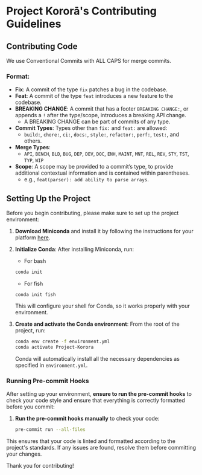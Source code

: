 # Project Kororā's Contributing Guidelines

## Contributing Code

We use Conventional Commits with ALL CAPS for merge commits.

### Format:
- **Fix**: A commit of the type `fix` patches a bug in the codebase.
- **Feat**: A commit of the type `feat` introduces a new feature to the codebase.
- **BREAKING CHANGE**: A commit that has a footer `BREAKING CHANGE:`, or appends a `!` after the type/scope, introduces a breaking API change.
    - A BREAKING CHANGE can be part of commits of any type.
- **Commit Types**: Types other than `fix:` and `feat:` are allowed:
    - `build:`, `chore:`, `ci:`, `docs:`, `style:`, `refactor:`, `perf:`, `test:`, and others.
- **Merge Types**:
    - `API`, `BENCH`, `BLD`, `BUG`, `DEP`, `DEV`, `DOC`, `ENH`, `MAINT`, `MNT`, `REL`, `REV`, `STY`, `TST`, `TYP`, `WIP`
- **Scope**: A scope may be provided to a commit’s type, to provide additional contextual information and is contained within parentheses.
    - e.g., `feat(parser): add ability to parse arrays`.

## Setting Up the Project

Before you begin contributing, please make sure to set up the project environment:

1. **Download Miniconda** and install it by following the instructions for your platform [here](https://docs.conda.io/en/latest/miniconda.html).

2. **Initialize Conda**:
    After installing Miniconda, run:

    - For bash
    ```bash
    conda init
    ```

    - For fish
    ```fish
    conda init fish
    ```

    This will configure your shell for Conda, so it works properly with your environment.

3. **Create and activate the Conda environment**:
    From the root of the project, run:
    ```bash
    conda env create -f environment.yml
    conda activate Project-Korora
    ```
    Conda will automatically install all the necessary dependencies as specified in `environment.yml`.

### Running Pre-commit Hooks

After setting up your environment, **ensure to run the pre-commit hooks** to check your code style and ensure that everything is correctly formatted before you commit:

1. **Run the pre-commit hooks manually** to check your code:
    ```bash
    pre-commit run --all-files
    ```

This ensures that your code is linted and formatted according to the project's standards. If any issues are found, resolve them before committing your changes.

Thank you for contributing!
